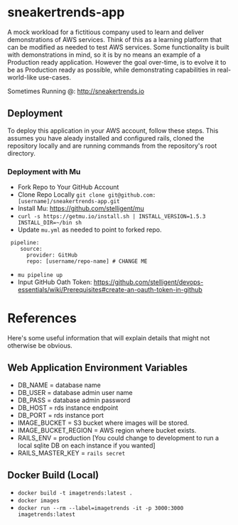 # sneakertrends-app

A mock workload for a fictitious company used to learn and deliver demonstrations of AWS services. Think of this as a learning
platform that can be modified as needed to test AWS services. Some functionality is built with demonstrations in mind, so it is
by no means an example of a Production ready application. However the goal over-time, is to evolve it to be as Production ready
as possible, while demonstrating capabilities in real-world-like use-cases.

Sometimes Running @: http://sneakertrends.io

## Deployment

To deploy this application in your AWS account, follow these steps. This assumes you have aleady
installed and configured rails, cloned the repository locally and are running commands from the repository's root directory.

### Deployment with Mu

* Fork Repo to Your GitHub Account
* Clone Repo Locally `git clone git@github.com:[username]/sneakertrends-app.git`
* Install Mu: https://github.com/stelligent/mu
* `curl -s https://getmu.io/install.sh | INSTALL_VERSION=1.5.3 INSTALL_DIR=~/bin sh`
* Update `mu.yml` as needed to point to forked repo.

```
 pipeline:
    source:
      provider: GitHub
      repo: [username/repo-name] # CHANGE ME
```

* `mu pipeline up`
* Input GitHub Oath Token: https://github.com/stelligent/devops-essentials/wiki/Prerequisites#create-an-oauth-token-in-github

# References

Here's some useful information that will explain details that might not otherwise be obvious.
## Web Application Environment Variables

* DB_NAME = database name
* DB_USER = database admin user name
* DB_PASS = database admin password
* DB_HOST = rds instance endpoint
* DB_PORT = rds instance port
* IMAGE_BUCKET = S3 bucket where images will be stored.
* IMAGE_BUCKET_REGION = AWS region where bucket exists.
* RAILS_ENV = production [You could change to development to run a local sqlite DB on each instance if you wanted]
* RAILS_MASTER_KEY = `rails secret`

## Docker Build (Local)
* `docker build -t imagetrends:latest .`
* `docker images`
* `docker run --rm --label=imagetrends -it -p 3000:3000 imagetrends:latest`